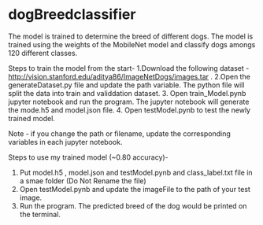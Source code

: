 # dogBreedclassifier
The model is trained to determine the breed of different dogs. The model is trained using the weights of the MobileNet model and classify dogs amongs 120 different classes.

Steps to train the model from the start-
  1.Download the following dataset - http://vision.stanford.edu/aditya86/ImageNetDogs/images.tar .
  2.Open the generateDataset.py file and update the path variable. The python file will split the data into train and validdation dataset.
  3. Open train_Model.pynb jupyter notebook and run the program. The jupyter notebook will generate the mode.h5 and model.json file.
  4. Open testModel.pynb to test the newly trained model.

Note - if you change the path or filename, update the corresponding variables in each jupyter notebook.

Steps to use my trained model (~0.80 accuracy)-
  1. Put model.h5 , model.json and testModel.pynb and class_label.txt file in a smae folder (Do Not Rename the file)
  2. Open testModel.pynb and update the imageFile to the path of your test image.
  3. Run the program. The predicted breed of the dog would be printed on the terminal.
